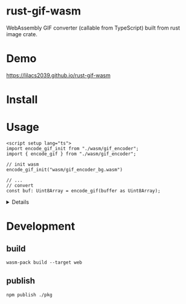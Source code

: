 # rust-gif-wasm

WebAssembly GIF converter (callable from TypeScript) built from rust image crate.



# Demo

https://lilacs2039.github.io/rust-gif-wasm



# Install



# Usage



```vue
<script setup lang="ts">
import encode_gif_init from "./wasm/gif_encoder";
import { encode_gif } from "./wasm/gif_encoder";
    
// init wasm
encode_gif_init("wasm/gif_encoder_bg.wasm")

// ...
// convert
const buf: Uint8Array = encode_gif(buffer as Uint8Array);

```


<details>
proper example

```vue
<script setup lang="ts">
import encode_gif_init from "./wasm/gif_encoder";
import { encode_gif } from "./wasm/gif_encoder";

// init wasm
encode_gif_init("wasm/gif_encoder_bg.wasm")

function encode(objectUrl: string) {
  const bin = window.atob(objectUrl.replace(/.+,/, ""));
  var buffer = new Uint8Array(bin.length);
  for (var i = 0; i < bin.length; i++) {
    buffer[i] = bin.charCodeAt(i);
  }
  const buf: Uint8Array = encode_gif(buffer as Uint8Array);
  // Convert to Blob
  try {
    var blob = new Blob([buf], {
      type: "image/gif",
    });
    url.value = URL.createObjectURL(blob);
    post_thumb_mes.value = `Type : ${blob.type},  Size : ${Math.round(
      blob.size / 1000
    )}kB`;
  } catch (e) {
    console.error(e);
  }
}
</script>

<template></template>
```
</details>



# Development

## build

```
wasm-pack build --target web
```

## publish

```bash
npm publish ./pkg
```









